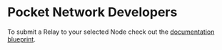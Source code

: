 # Pocket Network Developers
To submit a Relay to your selected Node check out the [documentation blueprint](https://github.com/pokt-network/pocket-node/blob/master/documentation/blueprint.apib).
